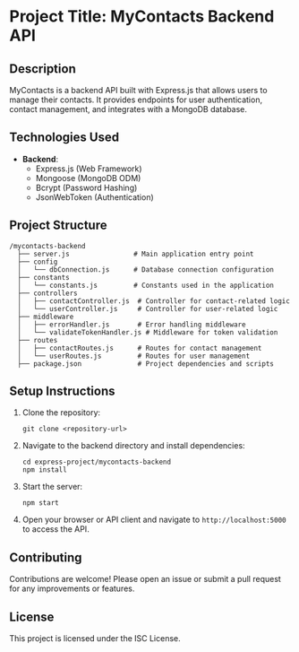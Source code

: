 # Project Title: MyContacts Backend API

## Description
MyContacts is a backend API built with Express.js that allows users to manage their contacts. It provides endpoints for user authentication, contact management, and integrates with a MongoDB database.

## Technologies Used
- **Backend**: 
  - Express.js (Web Framework)
  - Mongoose (MongoDB ODM)
  - Bcrypt (Password Hashing)
  - JsonWebToken (Authentication)

## Project Structure
```
/mycontacts-backend
  ├── server.js                # Main application entry point
  ├── config
  │   └── dbConnection.js      # Database connection configuration
  ├── constants
  │   └── constants.js         # Constants used in the application
  ├── controllers
  │   ├── contactController.js  # Controller for contact-related logic
  │   └── userController.js     # Controller for user-related logic
  ├── middleware
  │   ├── errorHandler.js       # Error handling middleware
  │   └── validateTokenHandler.js # Middleware for token validation
  ├── routes
  │   ├── contactRoutes.js      # Routes for contact management
  │   └── userRoutes.js         # Routes for user management
  ├── package.json              # Project dependencies and scripts
```

## Setup Instructions
1. Clone the repository:
   ```
   git clone <repository-url>
   ```

2. Navigate to the backend directory and install dependencies:
   ```
   cd express-project/mycontacts-backend
   npm install
   ```

3. Start the server:
   ```
   npm start
   ```

4. Open your browser or API client and navigate to `http://localhost:5000` to access the API.

## Contributing
Contributions are welcome! Please open an issue or submit a pull request for any improvements or features.

## License
This project is licensed under the ISC License.
